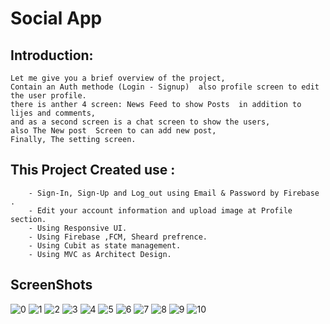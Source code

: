 # Social App

## Introduction:

    Let me give you a brief overview of the project, 
    Contain an Auth methode (Login - Signup)  also profile screen to edit the user profile.
    there is anther 4 screen: News Feed to show Posts  in addition to  lijes and comments,
    and as a second screen is a chat screen to show the users,
    also The New post  Screen to can add new post,
    Finally, The setting screen.





## This Project Created use :
        - Sign-In, Sign-Up and Log_out using Email & Password by Firebase .
        - Edit your account information and upload image at Profile section.
        - Using Responsive UI.
        - Using Firebase ,FCM, Sheard prefrence.
        - Using Cubit as state management.
        - Using MVC as Architect Design.



## ScreenShots
![0](screenshoot/3.jpeg)
![1](screenshoot/2.jpeg)
![2](screenshoot/1.jpeg)
![3](screenshoot/4.jpeg)
![4](screenshoot/5.jpeg)
![5](screenshoot/6.jpeg)
![6](screenshoot/7.jpeg)
![7](screenshoot/8.jpeg)
![8](screenshoot/9.jpeg)
![9](screenshoot/10.jpeg)
![10](screenshoot/11.jpeg)

